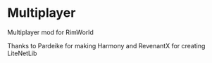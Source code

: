 # Multiplayer

Multiplayer mod for RimWorld

Thanks to Pardeike for making Harmony and RevenantX for creating LiteNetLib
